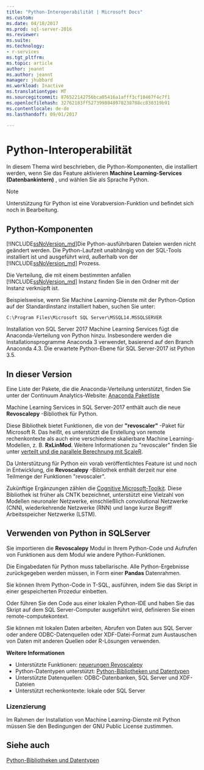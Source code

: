```yaml
---
title: "Python-Interoperabilität | Microsoft Docs"
ms.custom: 
ms.date: 04/18/2017
ms.prod: sql-server-2016
ms.reviewer: 
ms.suite: 
ms.technology:
- r-services
ms.tgt_pltfrm: 
ms.topic: article
author: jeannt
ms.author: jeannt
manager: jhubbard
ms.workload: Inactive
ms.translationtype: MT
ms.sourcegitcommit: 876522142756bca05416a1afff3cf10467f4c7f1
ms.openlocfilehash: 32762183ff5273998848978238788cc830319b91
ms.contentlocale: de-de
ms.lasthandoff: 09/01/2017

---
```

# <a name="python-interoperability"></a>Python-Interoperabilität

In diesem Thema wird beschrieben, die Python-Komponenten, die installiert werden, wenn Sie das Feature aktivieren **Machine Learning-Services (Datenbankintern)** , und wählen Sie als Sprache Python.

> [!NOTE]
> Unterstützung für Python ist eine Vorabversion-Funktion und befindet sich noch in Bearbeitung.

## <a name="python-components"></a>Python-Komponenten

[!INCLUDE[ssNoVersion_md](../../includes/ssnoversion-md.md)]Die Python-ausführbaren Dateien werden nicht geändert werden. Die Python-Laufzeit unabhängig von der SQL-Tools installiert ist und ausgeführt wird, außerhalb von der [!INCLUDE[ssNoVersion_md](../../includes/ssnoversion-md.md)] Prozess.

Die Verteilung, die mit einem bestimmten anfallen [!INCLUDE[ssNoVersion_md](../../includes/ssnoversion-md.md)] Instanz finden Sie in den Ordner mit der Instanz verknüpft ist.

Beispielsweise, wenn Sie Machine Learning-Dienste mit der Python-Option auf der Standardinstanz installiert haben, suchen Sie unter:

`C:\Program Files\Microsoft SQL Server\MSSQL14.MSSQLSERVER`

Installation von SQL Server 2017 Machine Learning Services fügt die Anaconda-Verteilung von Python hinzu. Insbesondere werden die Installationsprogramme Anaconda 3 verwendet, basierend auf den Branch Anaconda 4.3. Die erwartete Python-Ebene für SQL Server-2017 ist Python 3.5.

## <a name="new-in-this-release"></a>In dieser Version

Eine Liste der Pakete, die die Anaconda-Verteilung unterstützt, finden Sie unter der Continuum Analytics-Website: [Anaconda Paketliste](https://docs.continuum.io/anaconda/pkg-docs)

Machine Learning Services in SQL Server-2017 enthält auch die neue **Revoscalepy** -Bibliothek für Python.

Diese Bibliothek bietet Funktionen, die von der **"revoscaler"** -Paket für Microsoft R. Das heißt, es unterstützt die Erstellung von remote rechenkontexte als auch eine verschiedene skalierbare Machine Learning-Modellen, z. B. **RxLinMod**. Weitere Informationen zu "revoscaler" finden Sie unter [verteilt und die parallele Berechnung mit ScaleR](https://msdn.microsoft.com/microsoft-r/scaler-distributed-computing).

Da Unterstützung für Python ein vorab veröffentlichtes Feature ist und noch in Entwicklung, die **Revoscalepy** -Bibliothek enthält derzeit nur eine Teilmenge der Funktionen "revoscaler". 

Zukünftige Ergänzungen zählen die [Cognitive Microsoft-Toolkit](https://www.microsoft.com/research/product/cognitive-toolkit/). Diese Bibliothek ist früher als CNTK bezeichnet, unterstützt eine Vielzahl von Modellen neuronaler Netzwerke, einschließlich convolutional Netzwerke (CNN), wiederkehrende Netzwerke (RNN) und lange kurze Begriff Arbeitsspeicher Netzwerke (LSTM).

## <a name="using-python-in-sql-server"></a>Verwenden von Python in SQLServer

Sie importieren die **Revoscalepy** Modul in Ihrem Python-Code und Aufrufen von Funktionen aus dem Modul wie andere Python-Funktionen.

Die Eingabedaten für Python muss tabellarische. Alle Python-Ergebnisse zurückgegeben werden müssen, in Form einer **Pandas** Datenrahmen.

Sie können Ihrem Python-Code in T-SQL, ausführen, indem Sie das Skript in einer gespeicherten Prozedur einbetten.

Oder führen Sie den Code aus einer lokalen Python-IDE und haben Sie das Skript auf dem SQL Server-Computer ausgeführt wird, definieren Sie einen remote-computekontext.

Sie können mit lokalen Daten arbeiten, Abrufen von Daten aus SQL Server oder andere ODBC-Datenquellen oder XDF-Datei-Format zum Austauschen von Daten mit anderen Quellen oder R-Lösungen verwenden.

**Weitere Informationen**

+ Unterstützte Funktionen: [neuerungen Revoscalepy](what-is-revoscalepy.md) 
+ Python-Datentypen unterstützt: [Python-Bibliotheken und Datentypen](python-libraries-and-data-types.md)
+ Unterstützte Datenquellen: ODBC-Datenbanken, SQL Server und XDF-Dateien
+ Unterstützt rechenkontexte: lokale oder SQL Server

### <a name="licensing"></a>Lizenzierung

Im Rahmen der Installation von Machine Learning-Dienste mit Python müssen Sie den Bedingungen der GNU Public License zustimmen.

## <a name="see-also"></a>Siehe auch

[Python-Bibliotheken und Datentypen](python-libraries-and-data-types.md)

